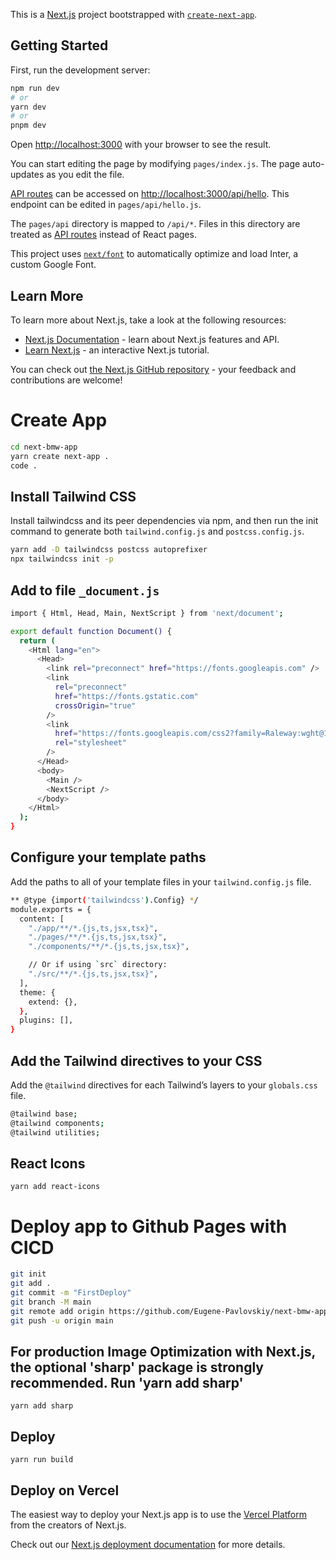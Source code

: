 This is a [Next.js](https://nextjs.org/) project bootstrapped with
[`create-next-app`](https://github.com/vercel/next.js/tree/canary/packages/create-next-app).

## Getting Started

First, run the development server:

```bash
npm run dev
# or
yarn dev
# or
pnpm dev
```

Open [http://localhost:3000](http://localhost:3000) with your browser to see the
result.

You can start editing the page by modifying `pages/index.js`. The page
auto-updates as you edit the file.

[API routes](https://nextjs.org/docs/api-routes/introduction) can be accessed on
[http://localhost:3000/api/hello](http://localhost:3000/api/hello). This
endpoint can be edited in `pages/api/hello.js`.

The `pages/api` directory is mapped to `/api/*`. Files in this directory are
treated as [API routes](https://nextjs.org/docs/api-routes/introduction) instead
of React pages.

This project uses
[`next/font`](https://nextjs.org/docs/basic-features/font-optimization) to
automatically optimize and load Inter, a custom Google Font.

## Learn More

To learn more about Next.js, take a look at the following resources:

- [Next.js Documentation](https://nextjs.org/docs) - learn about Next.js
  features and API.
- [Learn Next.js](https://nextjs.org/learn) - an interactive Next.js tutorial.

You can check out
[the Next.js GitHub repository](https://github.com/vercel/next.js/) - your
feedback and contributions are welcome!

# Create App

```bash
cd next-bmw-app
yarn create next-app .
code .
```

## Install Tailwind CSS

Install tailwindcss and its peer dependencies via npm, and then run the init
command to generate both `tailwind.config.js` and `postcss.config.js`.

```bash
yarn add -D tailwindcss postcss autoprefixer
npx tailwindcss init -p
```

## Add to file `_document.js`

```bash
import { Html, Head, Main, NextScript } from 'next/document';

export default function Document() {
  return (
    <Html lang="en">
      <Head>
        <link rel="preconnect" href="https://fonts.googleapis.com" />
        <link
          rel="preconnect"
          href="https://fonts.gstatic.com"
          crossOrigin="true"
        />
        <link
          href="https://fonts.googleapis.com/css2?family=Raleway:wght@100;200;300;400;500;600;700;800;900&display=swap"
          rel="stylesheet"
        />
      </Head>
      <body>
        <Main />
        <NextScript />
      </body>
    </Html>
  );
}
```

## Configure your template paths

Add the paths to all of your template files in your `tailwind.config.js` file.

```bash
** @type {import('tailwindcss').Config} */
module.exports = {
  content: [
    "./app/**/*.{js,ts,jsx,tsx}",
    "./pages/**/*.{js,ts,jsx,tsx}",
    "./components/**/*.{js,ts,jsx,tsx}",

    // Or if using `src` directory:
    "./src/**/*.{js,ts,jsx,tsx}",
  ],
  theme: {
    extend: {},
  },
  plugins: [],
}
```

## Add the Tailwind directives to your CSS

Add the `@tailwind` directives for each Tailwind’s layers to your `globals.css`
file.

```bash
@tailwind base;
@tailwind components;
@tailwind utilities;
```
## React Icons
`yarn add react-icons`

# Deploy app to Github Pages with CICD
```bash
git init
git add .
git commit -m "FirstDeploy"
git branch -M main
git remote add origin https://github.com/Eugene-Pavlovskiy/next-bmw-app.git
git push -u origin main
```

## For production Image Optimization with Next.js, the optional 'sharp' package is strongly recommended. Run 'yarn add sharp'
`yarn add sharp`

## Deploy
`yarn run build`

## Deploy on Vercel

The easiest way to deploy your Next.js app is to use the
[Vercel Platform](https://vercel.com/new?utm_medium=default-template&filter=next.js&utm_source=create-next-app&utm_campaign=create-next-app-readme)
from the creators of Next.js.

Check out our
[Next.js deployment documentation](https://nextjs.org/docs/deployment) for more
details.
